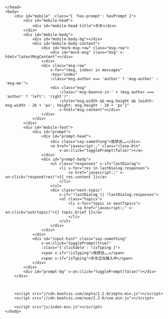 <!DOCTYPE html>
<html lang="en">
    <head>
        <meta charset="utf-8">
        <meta name="viewport" content="width=100%, initial-scale=1">
        <title>东东</title>
        <link href="css/main.min.css" rel="stylesheet" type="text/css">
        <link rel="Shortcut Icon" href="favicon.ico"/>
        <link rel="preload" href="img/separate.jpeg" as="image">
 
    </head>
    <body>
        <div id="mobile" :class="{ 'has-prompt': hasPrompt }">
            <div id="mobile-head">
                <div id="mobile-head-title">东东</div>
            </div>
            <div id="mobile-body">
                <div id="mobile-body-bg"></div>
                <div id="mobile-body-content">
                    <div id="mock-msg-row" class="msg-row">
                        <div id="mock-msg" class="msg" v-html="latestMsgContent"></div>
                    </div>
                    <div class="msg-row"
                        v-for="(msg, index) in messages"
                        :key="index"
                        :class="msg.author === 'author' ? 'msg-author' : 'msg-me'">
                        <div class="msg"
                            :class="'msg-bounce-in-' + (msg.author === 'author' ? 'left': 'right')"
                            :style="msg.width && msg.height && {width: msg.width - 26 + 'px', height: msg.height - 18 + 'px'}"
                            v-html="msg.content"></div>
                    </div>
                </div>
            </div>
            <div id="mobile-foot">
                <div id="prompt">
                    <div id="prompt-head">
                        <div class="say-something">我想说……</div>
                        <a href="javascript:;" class="close-btn"
                            v-on:click="togglePrompt(false)"></a>
                    </div>
                    <div id="prompt-body">
                        <ul class="responses" v-if="lastDialog">
                            <li v-for="res in lastDialog.responses">
                                <a href="javascript:;" v-on:click="respond(res)">{{ res.content }}</a>
                            </li>
                        </ul>
                        <div class="next-topic"
                            v-if="!lastDialog || !lastDialog.responses">
                            <ul class="topics">
                                <li v-for="topic in nextTopics">
                                    <a href="javascript:;" v-on:click="ask(topic)">{{ topic.brief }}</a>
                                </li>
                            </ul>
                        </div>
                    </div>
                </div>
                <div id="input-hint" class="say-something"
                    v-on:click="togglePrompt(true)"
                    :class="{'clickable': !isTyping }">
                    <span v-if="!isTyping">我想说……</span>
                    <span v-if="isTyping">东东正在输入中</span>
                </div>
            </div>
            <div id="prompt-bg" v-on:click="togglePrompt(false)"></div>
        </div>

 

        <script src="//cdn.bootcss.com/zepto/1.2.0/zepto.min.js"></script>
        <script src="//cdn.bootcss.com/vue/2.2.6/vue.min.js"></script>

        <script src="js/index-min.js"></script>
    </body>
</html>
